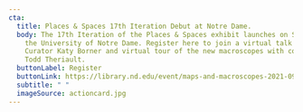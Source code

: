 ```yaml
---
cta:
  title: Places & Spaces 17th Iteration Debut at Notre Dame.
  body: The 17th Iteration of the Places & Spaces exhibit launches on Sept 24 at
    the University of Notre Dame. Register here to join a virtual talk by
    Curator Katy Borner and virtual tour of the new macroscopes with co-Curator
    Todd Theriault.
  buttonLabel: Register
  buttonLink: https://library.nd.edu/event/maps-and-macroscopes-2021-09-24
  subtitle: " "
  imageSource: actioncard.jpg
---
```

